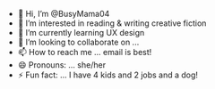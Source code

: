 - 👋 Hi, I’m @BusyMama04
- 👀 I’m interested in reading & writing creative fiction
- 🌱 I’m currently learning UX design
- 💞️ I’m looking to collaborate on ...
- 📫 How to reach me ... email is best!
- 😄 Pronouns: ... she/her
- ⚡ Fun fact: ... I have 4 kids and 2 jobs and a dog!

<!---
BusyMama04/BusyMama04 is a ✨ special ✨ repository because its `README.md` (this file) appears on your GitHub profile.
You can click the Preview link to take a look at your changes.
--->
